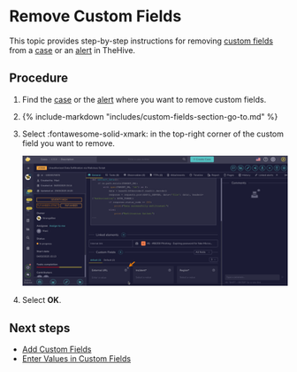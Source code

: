 # Remove Custom Fields

<!-- md:permission `manageCase/update` --> <!-- md:permission `manageAlert/update` -->

This topic provides step-by-step instructions for removing [custom fields](../../../../administration/custom-fields/about-custom-fields.md) from a [case](../about-cases.md) or an [alert](../../alerts/about-alerts.md) in TheHive.

<h2>Procedure</h2>

1. Find the [case](../../cases/search-for-cases/find-a-case.md) or the [alert](../../alerts/search-for-alerts/find-an-alert.md) where you want to remove custom fields.

2. {% include-markdown "includes/custom-fields-section-go-to.md" %}

3. Select :fontawesome-solid-xmark: in the top-right corner of the custom field you want to remove.

    ![Remove custom fields](../../../../images/user-guides/analyst-corner/cases/remove-custom-fields.png)

4. Select **OK**.

<h2>Next steps</h2>

* [Add Custom Fields](add-custom-fields.md)
* [Enter Values in Custom Fields](enter-values-in-custom-fields.md)